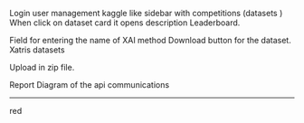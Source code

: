 Login user management
kaggle like
sidebar with competitions (datasets )
When click on dataset card it opens description
Leaderboard.

Field for entering the name of XAI method
Download button for the dataset.
Xatris datasets

Upload in zip file.

Report Diagram of the api communications

---

red
